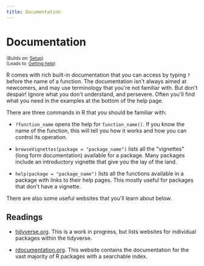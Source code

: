 ```yaml
---
title: Documentation
---
```


<!-- Generated automatically from documentation.yml. Do not edit by hand -->

# Documentation
<small>(Builds on: [Setup](setup.md))</small>  
<small>(Leads to: [Getting help](getting-help.md))</small>

R comes with rich built-in documentation that you can access by typing
`?` before the name of a function. The documentation isn't always
aimed at newcomers, and may use terminology that you're not familiar with.
But don't despair! Ignore what you don't understand, and persevere.
Often you'll find what you need in the examples at the bottom of the help
page.

There are three commands in R that you should be familiar with:

* `?function_name` opens the help for `function_name()`. If you know
  the name of the function, this will tell you how it works and how you
  can control its operation.

* `browseVignettes(package = "package_name")` lists all the "vignettes"
  (long form documentation) available for a package. Many packages include
  an introductory vignette that give you the lay of the land.

* `help(package = "package_name")` lists all the functions available in
  a package with links to their help pages. This mostly useful for packages
  that don't have a vignette.

There are also some useful websites that you'll learn about below.

## Readings

  * [tidyverse.org](http://tidyverse.org).
    This is a work in progress, but lists websites for individual packages
    within the tidyverse.

  * [rdocumentation.org](https://www.rdocumentation.org).
    This website contains the documentation for the vast majority of R packages
    with a searchable index.



